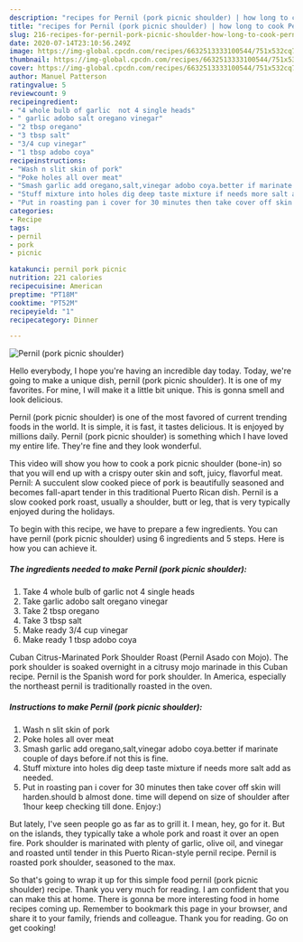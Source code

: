 ```yaml
---
description: "recipes for Pernil (pork picnic shoulder) | how long to cook Pernil (pork picnic shoulder)"
title: "recipes for Pernil (pork picnic shoulder) | how long to cook Pernil (pork picnic shoulder)"
slug: 216-recipes-for-pernil-pork-picnic-shoulder-how-long-to-cook-pernil-pork-picnic-shoulder
date: 2020-07-14T23:10:56.249Z
image: https://img-global.cpcdn.com/recipes/6632513333100544/751x532cq70/pernil-pork-picnic-shoulder-recipe-main-photo.jpg
thumbnail: https://img-global.cpcdn.com/recipes/6632513333100544/751x532cq70/pernil-pork-picnic-shoulder-recipe-main-photo.jpg
cover: https://img-global.cpcdn.com/recipes/6632513333100544/751x532cq70/pernil-pork-picnic-shoulder-recipe-main-photo.jpg
author: Manuel Patterson
ratingvalue: 5
reviewcount: 9
recipeingredient:
- "4 whole bulb of garlic  not 4 single heads"
- " garlic adobo salt oregano vinegar"
- "2 tbsp oregano"
- "3 tbsp salt"
- "3/4 cup vinegar"
- "1 tbsp adobo coya"
recipeinstructions:
- "Wash n slit skin of pork"
- "Poke holes all over meat"
- "Smash garlic add oregano,salt,vinegar adobo coya.better if marinate couple of days before.if not this is fine."
- "Stuff mixture into holes dig deep taste mixture if needs more salt add as needed."
- "Put in roasting pan i cover for 30 minutes then take cover off skin will harden.should b almost done. time will depend on size of shoulder after 1hour keep checking till done. Enjoy:)"
categories:
- Recipe
tags:
- pernil
- pork
- picnic

katakunci: pernil pork picnic 
nutrition: 221 calories
recipecuisine: American
preptime: "PT18M"
cooktime: "PT52M"
recipeyield: "1"
recipecategory: Dinner

---
```



![Pernil (pork picnic shoulder)](https://img-global.cpcdn.com/recipes/6632513333100544/751x532cq70/pernil-pork-picnic-shoulder-recipe-main-photo.jpg)

Hello everybody, I hope you're having an incredible day today. Today, we're going to make a unique dish, pernil (pork picnic shoulder). It is one of my favorites. For mine, I will make it a little bit unique. This is gonna smell and look delicious.

Pernil (pork picnic shoulder) is one of the most favored of current trending foods in the world. It is simple, it is fast, it tastes delicious. It is enjoyed by millions daily. Pernil (pork picnic shoulder) is something which I have loved my entire life. They're fine and they look wonderful.

This video will show you how to cook a pork picnic shoulder (bone-in) so that you will end up with a crispy outer skin and soft, juicy, flavorful meat. Pernil: A succulent slow cooked piece of pork is beautifully seasoned and becomes fall-apart tender in this traditional Puerto Rican dish. Pernil is a slow cooked pork roast, usually a shoulder, butt or leg, that is very typically enjoyed during the holidays.


To begin with this recipe, we have to prepare a few ingredients. You can have pernil (pork picnic shoulder) using 6 ingredients and 5 steps. Here is how you can achieve it.

<!--inarticleads1-->

##### The ingredients needed to make Pernil (pork picnic shoulder):

1. Take 4 whole bulb of garlic  not 4 single heads
1. Take  garlic adobo salt oregano vinegar
1. Take 2 tbsp oregano
1. Take 3 tbsp salt
1. Make ready 3/4 cup vinegar
1. Make ready 1 tbsp adobo coya


Cuban Citrus-Marinated Pork Shoulder Roast (Pernil Asado con Mojo). The pork shoulder is soaked overnight in a citrusy mojo marinade in this Cuban recipe. Pernil is the Spanish word for pork shoulder. In America, especially the northeast pernil is traditionally roasted in the oven. 

<!--inarticleads2-->

##### Instructions to make Pernil (pork picnic shoulder):

1. Wash n slit skin of pork
1. Poke holes all over meat
1. Smash garlic add oregano,salt,vinegar adobo coya.better if marinate couple of days before.if not this is fine.
1. Stuff mixture into holes dig deep taste mixture if needs more salt add as needed.
1. Put in roasting pan i cover for 30 minutes then take cover off skin will harden.should b almost done. time will depend on size of shoulder after 1hour keep checking till done. Enjoy:)


But lately, I&#39;ve seen people go as far as to grill it. I mean, hey, go for it. But on the islands, they typically take a whole pork and roast it over an open fire. Pork shoulder is marinated with plenty of garlic, olive oil, and vinegar and roasted until tender in this Puerto Rican-style pernil recipe. Pernil is roasted pork shoulder, seasoned to the max. 

So that's going to wrap it up for this simple food pernil (pork picnic shoulder) recipe. Thank you very much for reading. I am confident that you can make this at home. There is gonna be more interesting food in home recipes coming up. Remember to bookmark this page in your browser, and share it to your family, friends and colleague. Thank you for reading. Go on get cooking!

